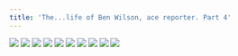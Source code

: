 ```yaml
---
title: 'The...life of Ben Wilson, ace reporter. Part 4'
---
```


![](images/2006-comic-revue/part-7/pg076.gif)
![](images/2006-comic-revue/part-7/pg077.gif)
![](images/2006-comic-revue/part-7/pg078.gif)
![](images/2006-comic-revue/part-7/pg079.gif)
![](images/2006-comic-revue/part-7/pg080.gif)
![](images/2006-comic-revue/part-7/pg081.gif)
![](images/2006-comic-revue/part-7/pg082.gif)
![](images/2006-comic-revue/part-7/pg083.gif)
![](images/2006-comic-revue/part-7/pg084.gif)
![](images/2006-comic-revue/part-7/pg085.gif)